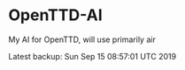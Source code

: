 # OpenTTD-AI
My AI for OpenTTD, will use primarily air

Latest backup: Sun Sep 15 08:57:01 UTC 2019
